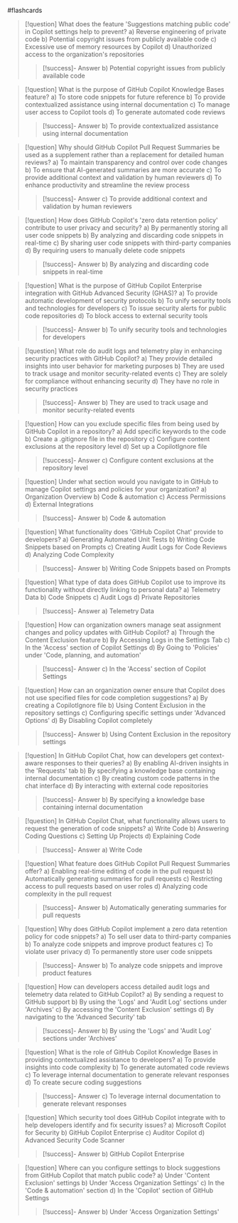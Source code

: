 #flashcards

> [!question] What does the feature 'Suggestions matching public code' in Copilot settings help to prevent?
> a) Reverse engineering of private code
> b) Potential copyright issues from publicly available code
> c) Excessive use of memory resources by Copilot
> d) Unauthorized access to the organization's repositories
>> [!success]- Answer
>> b) Potential copyright issues from publicly available code

> [!question] What is the purpose of GitHub Copilot Knowledge Bases feature?
> a) To store code snippets for future reference
> b) To provide contextualized assistance using internal documentation
> c) To manage user access to Copilot tools
> d) To generate automated code reviews
>> [!success]- Answer
>> b) To provide contextualized assistance using internal documentation

> [!question] Why should GitHub Copilot Pull Request Summaries be used as a supplement rather than a replacement for detailed human reviews?
> a) To maintain transparency and control over code changes
> b) To ensure that AI-generated summaries are more accurate
> c) To provide additional context and validation by human reviewers
> d) To enhance productivity and streamline the review process
>> [!success]- Answer
>> c) To provide additional context and validation by human reviewers

> [!question] How does GitHub Copilot's 'zero data retention policy' contribute to user privacy and security?
> a) By permanently storing all user code snippets
> b) By analyzing and discarding code snippets in real-time
> c) By sharing user code snippets with third-party companies
> d) By requiring users to manually delete code snippets
>> [!success]- Answer
>> b) By analyzing and discarding code snippets in real-time

> [!question] What is the purpose of GitHub Copilot Enterprise integration with GitHub Advanced Security (GHAS)?
> a) To provide automatic development of security protocols
> b) To unify security tools and technologies for developers
> c) To issue security alerts for public code repositories
> d) To block access to external security tools
>> [!success]- Answer
>> b) To unify security tools and technologies for developers

> [!question] What role do audit logs and telemetry play in enhancing security practices with GitHub Copilot?
> a) They provide detailed insights into user behavior for marketing purposes
> b) They are used to track usage and monitor security-related events
> c) They are solely for compliance without enhancing security
> d) They have no role in security practices
>> [!success]- Answer
>> b) They are used to track usage and monitor security-related events

> [!question] How can you exclude specific files from being used by GitHub Copilot in a repository?
> a) Add specific keywords to the code
> b) Create a .gitignore file in the repository
> c) Configure content exclusions at the repository level
> d) Set up a CopilotIgnore file
>> [!success]- Answer
>> c) Configure content exclusions at the repository level

> [!question] Under what section would you navigate to in GitHub to manage Copilot settings and policies for your organization?
> a) Organization Overview
> b) Code & automation
> c) Access Permissions
> d) External Integrations
>> [!success]- Answer
>> b) Code & automation

> [!question] What functionality does 'GitHub Copilot Chat' provide to developers?
> a) Generating Automated Unit Tests
> b) Writing Code Snippets based on Prompts
> c) Creating Audit Logs for Code Reviews
> d) Analyzing Code Complexity
>> [!success]- Answer
>> b) Writing Code Snippets based on Prompts

> [!question] What type of data does GitHub Copilot use to improve its functionality without directly linking to personal data?
> a) Telemetry Data
> b) Code Snippets
> c) Audit Logs
> d) Private Repositories
>> [!success]- Answer
>> a) Telemetry Data

> [!question] How can organization owners manage seat assignment changes and policy updates with GitHub Copilot?
> a) Through the Content Exclusion feature
> b) By Accessing Logs in the Settings Tab
> c) In the 'Access' section of Copilot Settings
> d) By Going to 'Policies' under 'Code, planning, and automation'
>> [!success]- Answer
>> c) In the 'Access' section of Copilot Settings

> [!question] How can an organization owner ensure that Copilot does not use specified files for code completion suggestions?
> a) By creating a CopilotIgnore file
> b) Using Content Exclusion in the repository settings
> c) Configuring specific settings under 'Advanced Options'
> d) By Disabling Copilot completely
>> [!success]- Answer
>> b) Using Content Exclusion in the repository settings

> [!question] In GitHub Copilot Chat, how can developers get context-aware responses to their queries?
> a) By enabling AI-driven insights in the 'Requests' tab
> b) By specifying a knowledge base containing internal documentation
> c) By creating custom code patterns in the chat interface
> d) By interacting with external code repositories
>> [!success]- Answer
>> b) By specifying a knowledge base containing internal documentation

> [!question] In GitHub Copilot Chat, what functionality allows users to request the generation of code snippets?
> a) Write Code
> b) Answering Coding Questions
> c) Setting Up Projects
> d) Explaining Code
>> [!success]- Answer
>> a) Write Code

> [!question] What feature does GitHub Copilot Pull Request Summaries offer?
> a) Enabling real-time editing of code in the pull request
> b) Automatically generating summaries for pull requests
> c) Restricting access to pull requests based on user roles
> d) Analyzing code complexity in the pull request
>> [!success]- Answer
>> b) Automatically generating summaries for pull requests

> [!question] Why does GitHub Copilot implement a zero data retention policy for code snippets?
> a) To sell user data to third-party companies
> b) To analyze code snippets and improve product features
> c) To violate user privacy
> d) To permanently store user code snippets
>> [!success]- Answer
>> b) To analyze code snippets and improve product features

> [!question] How can developers access detailed audit logs and telemetry data related to GitHub Copilot?
> a) By sending a request to GitHub support
> b) By using the 'Logs' and 'Audit Log' sections under 'Archives'
> c) By accessing the 'Content Exclusion' settings
> d) By navigating to the 'Advanced Security' tab
>> [!success]- Answer
>> b) By using the 'Logs' and 'Audit Log' sections under 'Archives'

> [!question] What is the role of GitHub Copilot Knowledge Bases in providing contextualized assistance to developers?
> a) To provide insights into code complexity
> b) To generate automated code reviews
> c) To leverage internal documentation to generate relevant responses
> d) To create secure coding suggestions
>> [!success]- Answer
>> c) To leverage internal documentation to generate relevant responses

> [!question] Which security tool does GitHub Copilot integrate with to help developers identify and fix security issues?
> a) Microsoft Copilot for Security
> b) GitHub Copilot Enterprise
> c) Auditor Copilot
> d) Advanced Security Code Scanner
>> [!success]- Answer
>> b) GitHub Copilot Enterprise

> [!question] Where can you configure settings to block suggestions from GitHub Copilot that match public code?
> a) Under 'Content Exclusion' settings
> b) Under 'Access Organization Settings'
> c) In the 'Code & automation' section
> d) In the 'Copilot' section of GitHub Settings
>> [!success]- Answer
>> b) Under 'Access Organization Settings'